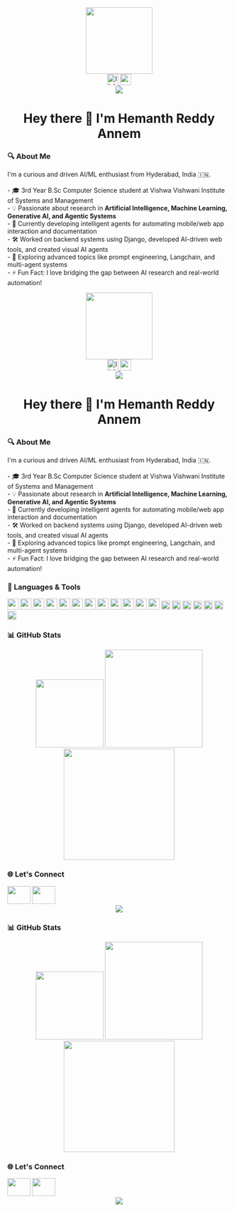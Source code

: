 <div align="center"> <img height="150" src="https://media.giphy.com/media/M9gbBd9nbDrOTu1Mqx/giphy.gif" /> </div>
<div align="center"> <a href="https://www.linkedin.com/in/hemanth-reddy-annem-a144bb256"> <img src="https://img.shields.io/static/v1?message=LinkedIn&logo=linkedin&label=&color=0077B5&logoColor=white&labelColor=&style=for-the-badge" height="25" alt="linkedin logo" /> </a> <a href="mailto:hemanthreddyannem@gmail.com"> <img src="https://img.shields.io/static/v1?message=Gmail&logo=gmail&label=&color=EA4335&logoColor=white&labelColor=&style=for-the-badge" height="25" alt="gmail logo" /> </a> </div>
<div align="center"> <img src="https://visitor-badge.laobi.icu/badge?page_id=Hemanth0411.Hemanth0411" /> </div>
<h1 align="center">Hey there 👋 I'm Hemanth Reddy Annem</h1>
<h3 align="left">🔍 About Me</h3> <p align="left"> I'm a curious and driven AI/ML enthusiast from Hyderabad, India 🇮🇳.<br><br> - 🎓 3rd Year B.Sc Computer Science student at Vishwa Vishwani Institute of Systems and Management<br> - 💡 Passionate about research in <strong>Artificial Intelligence, Machine Learning, Generative AI, and Agentic Systems</strong><br> - 🤖 Currently developing intelligent agents for automating mobile/web app interaction and documentation<br> - 🛠️ Worked on backend systems using Django, developed AI-driven web tools, and created visual AI agents<br> - 🧠 Exploring advanced topics like prompt engineering, Langchain, and multi-agent systems<br> - ⚡ Fun Fact: I love bridging the gap between AI research and real-world automation! </p>
<div align="center"> <img height="150" src="https://media.giphy.com/media/M9gbBd9nbDrOTu1Mqx/giphy.gif" /> </div>
<div align="center"> <a href="https://www.linkedin.com/in/hemanth-reddy-annem-a144bb256"> <img src="https://img.shields.io/static/v1?message=LinkedIn&logo=linkedin&label=&color=0077B5&logoColor=white&labelColor=&style=for-the-badge" height="25" alt="linkedin logo" /> </a> <a href="mailto:hemanthreddyannem@gmail.com"> <img src="https://img.shields.io/static/v1?message=Gmail&logo=gmail&label=&color=EA4335&logoColor=white&labelColor=&style=for-the-badge" height="25" alt="gmail logo" /> </a> </div>
<div align="center"> <img src="https://visitor-badge.laobi.icu/badge?page_id=Hemanth0411.Hemanth0411" /> </div>
<h1 align="center">Hey there 👋 I'm Hemanth Reddy Annem</h1>
<h3 align="left">🔍 About Me</h3> <p align="left"> I'm a curious and driven AI/ML enthusiast from Hyderabad, India 🇮🇳.<br><br> - 🎓 3rd Year B.Sc Computer Science student at Vishwa Vishwani Institute of Systems and Management<br> - 💡 Passionate about research in <strong>Artificial Intelligence, Machine Learning, Generative AI, and Agentic Systems</strong><br> - 🤖 Currently developing intelligent agents for automating mobile/web app interaction and documentation<br> - 🛠️ Worked on backend systems using Django, developed AI-driven web tools, and created visual AI agents<br> - 🧠 Exploring advanced topics like prompt engineering, Langchain, and multi-agent systems<br> - ⚡ Fun Fact: I love bridging the gap between AI research and real-world automation! </p>
<h3 align="left">🧰 Languages & Tools</h3> 
<div align="left"> 
    <img src="https://cdn.jsdelivr.net/gh/devicons/devicon/icons/python/python-original.svg" height="25" /> 
    <img src="https://cdn.jsdelivr.net/gh/devicons/devicon/icons/docker/docker-plain-wordmark.svg" height="25" /> 
    <img src="https://cdn.jsdelivr.net/gh/devicons/devicon/icons/git/git-original.svg" height="25" /> 
    <img src="https://cdn.jsdelivr.net/gh/devicons/devicon/icons/mongodb/mongodb-original.svg" height="25" /> 
    <img src="https://cdn.jsdelivr.net/gh/devicons/devicon/icons/nodejs/nodejs-original.svg" height="25" /> 
    <img src="https://cdn.jsdelivr.net/gh/devicons/devicon/icons/django/django-plain.svg" height="25" /> 
    <img src="https://cdn.jsdelivr.net/gh/devicons/devicon/icons/flask/flask-original.svg" height="25" /> 
    <img src="https://cdn.jsdelivr.net/gh/devicons/devicon/icons/tensorflow/tensorflow-original.svg" height="25" /> 
    <img src="https://cdn.jsdelivr.net/gh/devicons/devicon/icons/pytorch/pytorch-original.svg" height="25" /> 
    <img src="https://cdn.jsdelivr.net/gh/devicons/devicon/icons/numpy/numpy-original.svg" height="25" /> 
    <img src="https://cdn.jsdelivr.net/gh/devicons/devicon/icons/pandas/pandas-original.svg" height="25" /> 
    <img src="https://cdn.jsdelivr.net/gh/devicons/devicon/icons/scipy/scipy-original.svg" height="25" /> 
    <img src="https://img.shields.io/badge/Keras-red?logo=keras&style=flat-square" height="20" /> 
    <img src="https://img.shields.io/badge/Streamlit-FF4B4B?logo=streamlit&logoColor=white&style=flat-square" height="20" /> 
    <img src="https://img.shields.io/badge/Computer Vision-blue?style=flat-square" height="20" /> 
    <img src="https://img.shields.io/badge/Machine Learning-yellow?style=flat-square" height="20" /> 
    <img src="https://img.shields.io/badge/Deep Learning-purple?style=flat-square" height="20" /> 
    <img src="https://img.shields.io/badge/Reinforcement Learning-008080?style=flat-square" height="20" /> 
    <img src="https://img.shields.io/badge/AI-000000?style=flat-square&logo=OpenAI&logoColor=white" height="20" /> 
</div>
<h3 align="left">📊 GitHub Stats</h3> <div align="center"> <img src="https://github-readme-stats.vercel.app/api/top-langs?username=Hemanth0411&layout=compact&theme=rose_pine&langs_count=6" height="153" /> <img src="https://streak-stats.demolab.com?user=Hemanth0411&theme=dark&hide_border=false" height="220" /> <img src="https://github-readme-stats.vercel.app/api?username=Hemanth0411&show_icons=true&theme=dracula&count_private=true&include_all_commits=true" height="250" /> </div>
<h3 align="left">🌐 Let's Connect</h3> <div align="left"> <a href="https://www.linkedin.com/in/hemanth-reddy-annem-a144bb256"><img src="https://raw.githubusercontent.com/maurodesouza/profile-readme-generator/master/src/assets/icons/social/linkedin/default.svg" width="52" height="40" /></a> <a href="mailto:hemanthreddyannem@gmail.com"><img src="https://raw.githubusercontent.com/maurodesouza/profile-readme-generator/master/src/assets/icons/social/gmail/default.svg" width="52" height="40" /></a> </div>
<div align="center"> <img src="https://profile-counter.glitch.me/Hemanth0411/count.svg?" /> </div>

<h3 align="left">📊 GitHub Stats</h3> <div align="center"> <img src="https://github-readme-stats.vercel.app/api/top-langs?username=Hemanth0411&layout=compact&theme=rose_pine&langs_count=6" height="153" /> <img src="https://streak-stats.demolab.com?user=Hemanth0411&theme=dark&hide_border=false" height="220" /> <img src="https://github-readme-stats.vercel.app/api?username=Hemanth0411&show_icons=true&theme=dracula&count_private=true&include_all_commits=true" height="250" /> </div>
<h3 align="left">🌐 Let's Connect</h3> <div align="left"> <a href="https://www.linkedin.com/in/hemanth-reddy-annem-a144bb256"><img src="https://raw.githubusercontent.com/maurodesouza/profile-readme-generator/master/src/assets/icons/social/linkedin/default.svg" width="52" height="40" /></a> <a href="mailto:hemanthreddyannem@gmail.com"><img src="https://raw.githubusercontent.com/maurodesouza/profile-readme-generator/master/src/assets/icons/social/gmail/default.svg" width="52" height="40" /></a> </div>
<div align="center"> <img src="https://profile-counter.glitch.me/Hemanth0411/count.svg?" /> </div>

